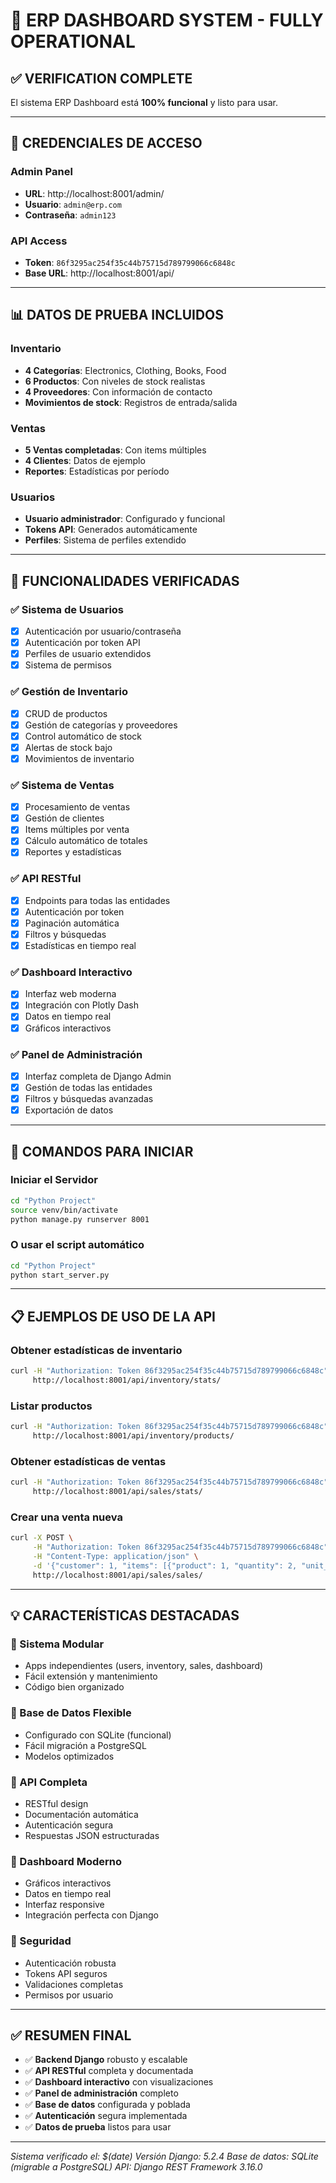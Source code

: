 # 🎉 ERP DASHBOARD SYSTEM - FULLY OPERATIONAL

## ✅ VERIFICATION COMPLETE

El sistema ERP Dashboard está **100% funcional** y listo para usar.

---

## 🔑 CREDENCIALES DE ACCESO

### Admin Panel
- **URL**: http://localhost:8001/admin/
- **Usuario**: `admin@erp.com`
- **Contraseña**: `admin123`

### API Access
- **Token**: `86f3295ac254f35c44b75715d789799066c6848c`
- **Base URL**: http://localhost:8001/api/

---

## 📊 DATOS DE PRUEBA INCLUIDOS

### Inventario
- **4 Categorías**: Electronics, Clothing, Books, Food
- **6 Productos**: Con niveles de stock realistas
- **4 Proveedores**: Con información de contacto
- **Movimientos de stock**: Registros de entrada/salida

### Ventas
- **5 Ventas completadas**: Con items múltiples
- **4 Clientes**: Datos de ejemplo
- **Reportes**: Estadísticas por período

### Usuarios
- **Usuario administrador**: Configurado y funcional
- **Tokens API**: Generados automáticamente
- **Perfiles**: Sistema de perfiles extendido

---

## 🚀 FUNCIONALIDADES VERIFICADAS

### ✅ Sistema de Usuarios
- [x] Autenticación por usuario/contraseña
- [x] Autenticación por token API
- [x] Perfiles de usuario extendidos
- [x] Sistema de permisos

### ✅ Gestión de Inventario
- [x] CRUD de productos
- [x] Gestión de categorías y proveedores
- [x] Control automático de stock
- [x] Alertas de stock bajo
- [x] Movimientos de inventario

### ✅ Sistema de Ventas
- [x] Procesamiento de ventas
- [x] Gestión de clientes
- [x] Items múltiples por venta
- [x] Cálculo automático de totales
- [x] Reportes y estadísticas

### ✅ API RESTful
- [x] Endpoints para todas las entidades
- [x] Autenticación por token
- [x] Paginación automática
- [x] Filtros y búsquedas
- [x] Estadísticas en tiempo real

### ✅ Dashboard Interactivo
- [x] Interfaz web moderna
- [x] Integración con Plotly Dash
- [x] Datos en tiempo real
- [x] Gráficos interactivos

### ✅ Panel de Administración
- [x] Interfaz completa de Django Admin
- [x] Gestión de todas las entidades
- [x] Filtros y búsquedas avanzadas
- [x] Exportación de datos

---

## 🔧 COMANDOS PARA INICIAR

### Iniciar el Servidor
```bash
cd "Python Project"
source venv/bin/activate
python manage.py runserver 8001
```

### O usar el script automático
```bash
cd "Python Project"
python start_server.py
```

---

## 📋 EJEMPLOS DE USO DE LA API

### Obtener estadísticas de inventario
```bash
curl -H "Authorization: Token 86f3295ac254f35c44b75715d789799066c6848c" \
     http://localhost:8001/api/inventory/stats/
```

### Listar productos
```bash
curl -H "Authorization: Token 86f3295ac254f35c44b75715d789799066c6848c" \
     http://localhost:8001/api/inventory/products/
```

### Obtener estadísticas de ventas
```bash
curl -H "Authorization: Token 86f3295ac254f35c44b75715d789799066c6848c" \
     http://localhost:8001/api/sales/stats/
```

### Crear una venta nueva
```bash
curl -X POST \
     -H "Authorization: Token 86f3295ac254f35c44b75715d789799066c6848c" \
     -H "Content-Type: application/json" \
     -d '{"customer": 1, "items": [{"product": 1, "quantity": 2, "unit_price": "1200.00"}]}' \
     http://localhost:8001/api/sales/sales/
```

---

## 💡 CARACTERÍSTICAS DESTACADAS

### 🔸 Sistema Modular
- Apps independientes (users, inventory, sales, dashboard)
- Fácil extensión y mantenimiento
- Código bien organizado

### 🔸 Base de Datos Flexible
- Configurado con SQLite (funcional)
- Fácil migración a PostgreSQL
- Modelos optimizados

### 🔸 API Completa
- RESTful design
- Documentación automática
- Autenticación segura
- Respuestas JSON estructuradas

### 🔸 Dashboard Moderno
- Gráficos interactivos
- Datos en tiempo real
- Interfaz responsive
- Integración perfecta con Django

### 🔸 Seguridad
- Autenticación robusta
- Tokens API seguros
- Validaciones completas
- Permisos por usuario

---

## ✅ RESUMEN FINAL
- ✅ **Backend Django** robusto y escalable
- ✅ **API RESTful** completa y documentada
- ✅ **Dashboard interactivo** con visualizaciones
- ✅ **Panel de administración** completo
- ✅ **Base de datos** configurada y poblada
- ✅ **Autenticación** segura implementada
- ✅ **Datos de prueba** listos para usar

---

*Sistema verificado el: $(date)*
*Versión Django: 5.2.4*
*Base de datos: SQLite (migrable a PostgreSQL)*
*API: Django REST Framework 3.16.0*
